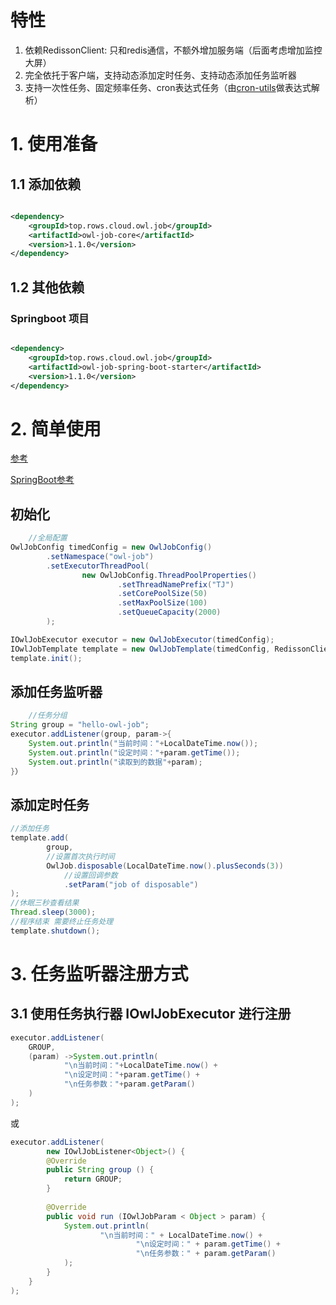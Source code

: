 # 特性

1. 依赖RedissonClient: 只和redis通信，不额外增加服务端（后面考虑增加监控大屏）
2. 完全依托于客户端，支持动态添加定时任务、支持动态添加任务监听器
3. 支持一次性任务、固定频率任务、cron表达式任务（由[cron-utils](https://github.com/jmrozanec/cron-utils)做表达式解析）

# 1. 使用准备

## 1.1 添加依赖

```xml

<dependency>
    <groupId>top.rows.cloud.owl.job</groupId>
    <artifactId>owl-job-core</artifactId>
    <version>1.1.0</version>
</dependency>
```

## 1.2  其他依赖

### Springboot 项目

```xml

<dependency>
    <groupId>top.rows.cloud.owl.job</groupId>
    <artifactId>owl-job-spring-boot-starter</artifactId>
    <version>1.1.0</version>
</dependency>
```

# 2. 简单使用

[参考](/owl-job-core/src/test/java/top/rows/cloud/owl/job/core)

[SpringBoot参考](/owl-job-spring-boot-starter/src/test/java/top/rows/cloud/owl/job/spring)

## 初始化

```java
    //全局配置
OwlJobConfig timedConfig = new OwlJobConfig()
        .setNamespace("owl-job")
        .setExecutorThreadPool(
                new OwlJobConfig.ThreadPoolProperties()
                        .setThreadNamePrefix("TJ")
                        .setCorePoolSize(50)
                        .setMaxPoolSize(100)
                        .setQueueCapacity(2000)
        );

IOwlJobExecutor executor = new OwlJobExecutor(timedConfig);
IOwlJobTemplate template = new OwlJobTemplate(timedConfig, RedissonClientGetter.get(), executor);
template.init();
```

## 添加任务监听器

```java
    //任务分组
String group = "hello-owl-job";
executor.addListener(group, param->{
    System.out.println("当前时间："+LocalDateTime.now());
    System.out.println("设定时间："+param.getTime());
    System.out.println("读取到的数据"+param);
}）
```

## 添加定时任务

```java
//添加任务
template.add(
        group,
        //设置首次执行时间
        OwlJob.disposable(LocalDateTime.now().plusSeconds(3))
            //设置回调参数
            .setParam("job of disposable")
);
//休眠三秒查看结果
Thread.sleep(3000);
//程序结束 需要终止任务处理
template.shutdown();
```

# 3. 任务监听器注册方式

## 3.1 使用任务执行器 IOwlJobExecutor 进行注册

```java
executor.addListener(
    GROUP,
    (param) ->System.out.println(
            "\n当前时间："+LocalDateTime.now() +
            "\n设定时间："+param.getTime() +
            "\n任务参数："+param.getParam()
    )
);
``` 

或

```java
executor.addListener(
        new IOwlJobListener<Object>() {
        @Override
        public String group () {
            return GROUP;
        }
    
        @Override
        public void run (IOwlJobParam < Object > param) {
            System.out.println(
                    "\n当前时间：" + LocalDateTime.now() +
                            "\n设定时间：" + param.getTime() +
                            "\n任务参数：" + param.getParam()
            );
        }
    }
);
```


